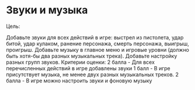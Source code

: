 # Звуки и музыка 

Цель:

Добавьте звуки для всех действий в игре: выстрел из пистолета, удар битой, удар кулаком, ранение персонажа, смерть персонажа, выигрыш, проигрыш.
Добавьте музыку в главное меню и игровые уровни (должно быть хотя-бы два разных музыкальных трека).
Добавьте настройку разных групп звуков.
Критерии оценки:
2 балла - Для всех перечисленных действий в игре добавлены звуки 1 балл - В игре присутствует музыка, не менее двух разных музыкальных треков. 2 балла - В игре можно настроить звуки и фоновую музыку

